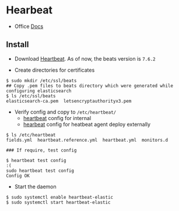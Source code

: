# Hearbeat
* Office [Docs](https://www.elastic.co/guide/en/beats/heartbeat/current/index.html)
## Install
* Download [Heartbeat](https://www.elastic.co/downloads/past-releases/heartbeat-7-6-2). As of now, the beats version is `7.6.2`

* Create directories for certificates
```
$ sudo mkdir /etc/ssl/beats
## Copy .pem files to beats directory which were generated while configuring elasticsearch
$ ls /etc/ssl/beats
elasticsearch-ca.pem  letsencryptauthorityx3.pem
```

* Verify config and copy to `/etc/heartbeat/`
  * [heartbeat](heartbeat.yml) config for internal
  * [hearbeat](./heartbeat.yml) config for heatbeat agent deploy externally
```
$ ls /etc/heartbeat
fields.yml  heartbeat.reference.yml  heartbeat.yml  monitors.d

### If require, test config

$ heartbeat test config                                                                                                                             :(
sudo heartbeat test config
Config OK
```

* Start the daemon
```
$ sudo systemctl enable heartbeat-elastic
$ sudo systemctl start heartbeat-elastic
```
